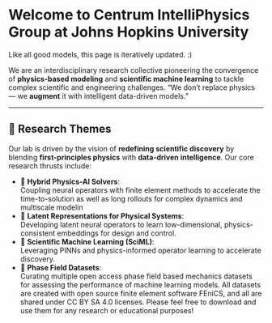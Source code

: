 # Welcome to Centrum IntelliPhysics Group at Johns Hopkins University
 Like all good models, this page is iteratively updated. :)

We are an interdisciplinary research collective pioneering the convergence of **physics-based modeling** and **scientific machine learning** to tackle complex scientific and engineering challenges. “We don’t replace physics — we **augment** it with intelligent data-driven models.”

---

## 🚀 Research Themes

Our lab is driven by the vision of **redefining scientific discovery** by blending **first-principles physics** with **data-driven intelligence**. Our core research thrusts include:
- 🔁 **Hybrid Physics-AI Solvers**:  
  Coupling neural operators with finite element methods to accelerate the time-to-solution as well as long rollouts for complex dynamics and multiscale modelin
- 🧩 **Latent Representations for Physical Systems**:  
  Developing latent neural operators to learn low-dimensional, physics-consistent embeddings for design and control.
- 🧮 **Scientific Machine Learning (SciML)**:  
  Leveraging PINNs and physics-informed operator learning to accelerate discovery.
- 🧮 **Phase Field Datasets**:  
  Curating multiple open access phase field based mechanics datasets for assessing the performance of machine learning models. All datasets are created with open source finite element software FEniCS, and all are shared under CC BY SA 4.0 licenses. Please feel free to download and use them for any research or educational purposes!
